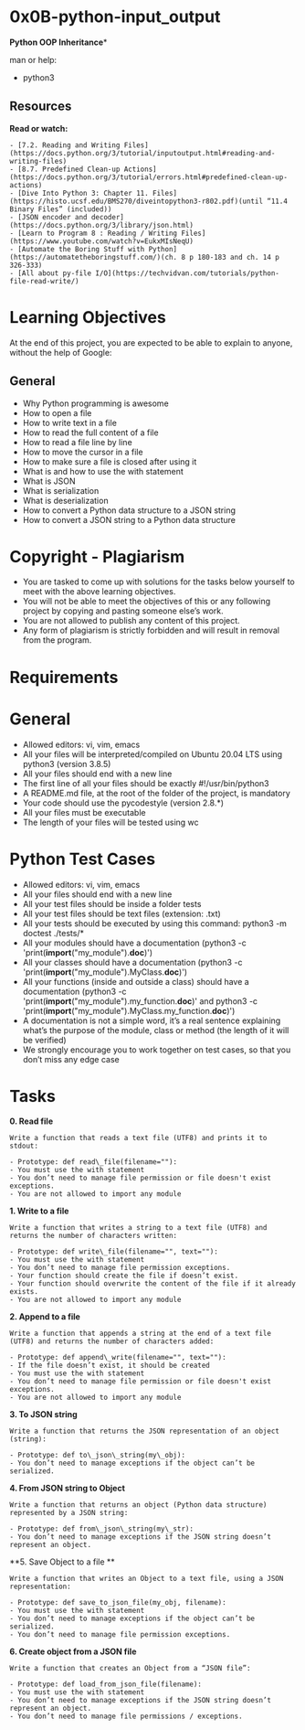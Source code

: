 # 0x0B-python-input\_output

**Python OOP Inheritance***

man or help:

- python3

## Resources

**Read or watch:**

    - [7.2. Reading and Writing Files](https://docs.python.org/3/tutorial/inputoutput.html#reading-and-writing-files)
    - [8.7. Predefined Clean-up Actions](https://docs.python.org/3/tutorial/errors.html#predefined-clean-up-actions)
    - [Dive Into Python 3: Chapter 11. Files](https://histo.ucsf.edu/BMS270/diveintopython3-r802.pdf)(until “11.4 Binary Files” (included))
    - [JSON encoder and decoder](https://docs.python.org/3/library/json.html)
    - [Learn to Program 8 : Reading / Writing Files](https://www.youtube.com/watch?v=EukxMIsNeqU)
    - [Automate the Boring Stuff with Python](https://automatetheboringstuff.com/)(ch. 8 p 180-183 and ch. 14 p 326-333)
    - [All about py-file I/O](https://techvidvan.com/tutorials/python-file-read-write/)

# Learning Objectives

At the end of this project, you are expected to be able to explain to anyone, without the help of Google:

## General

- Why Python programming is awesome
- How to open a file
- How to write text in a file
- How to read the full content of a file 
- How to read a file line by line
- How to move the cursor in a file
- How to make sure a file is closed after using it
- What is and how to use the with statement
- What is JSON
- What is serialization
- What is deserialization
- How to convert a Python data structure to a JSON string 
- How to convert a JSON string to a Python data structure
# Copyright - Plagiarism

- You are tasked to come up with solutions for the tasks below yourself to meet with the above learning objectives.
- You will not be able to meet the objectives of this or any following project by copying and pasting someone else’s work. 
- You are not allowed to publish any content of this project.
- Any form of plagiarism is strictly forbidden and will result in removal from the program.
 
# Requirements

# General

- Allowed editors: vi, vim, emacs
- All your files will be interpreted/compiled on Ubuntu 20.04 LTS using python3 (version 3.8.5)
- All your files should end with a new line
- The first line of all your files should be exactly #!/usr/bin/python3
- A README.md file, at the root of the folder of the project, is mandatory
- Your code should use the pycodestyle (version 2.8.*)
- All your files must be executable
- The length of your files will be tested using wc

# Python Test Cases

- Allowed editors: vi, vim, emacs
- All your files should end with a new line
- All your test files should be inside a folder tests
- All your test files should be text files (extension: .txt)
- All your tests should be executed by using this command: python3 -m doctest ./tests/*
- All your modules should have a documentation (python3 -c 'print(__import__("my\_module").__doc__)')
- All your classes should have a documentation (python3 -c 'print(__import__("my\_module").MyClass.__doc__)')
- All your functions (inside and outside a class) should have a documentation (python3 -c 'print(__import__("my\_module").my\_function.__doc__)' and python3 -c 'print(__import__("my\_module").MyClass.my\_function.__doc__)')
- A documentation is not a simple word, it’s a real sentence explaining what’s the purpose of the module, class or method (the length of it will be verified)
- We strongly encourage you to work together on test cases, so that you don’t miss any edge case

# Tasks

**0. Read file**

	Write a function that reads a text file (UTF8) and prints it to stdout:

	- Prototype: def read\_file(filename=""):
	- You must use the with statement
	- You don’t need to manage file permission or file doesn't exist exceptions.
	- You are not allowed to import any module

**1. Write to a file**

	Write a function that writes a string to a text file (UTF8) and returns the number of characters written:

	- Prototype: def write\_file(filename="", text=""):
	- You must use the with statement
	- You don’t need to manage file permission exceptions.
	- Your function should create the file if doesn’t exist.
	- Your function should overwrite the content of the file if it already exists.
	- You are not allowed to import any module

**2. Append to a file**

	Write a function that appends a string at the end of a text file (UTF8) and returns the number of characters added:

	- Prototype: def append\_write(filename="", text=""):
	- If the file doesn’t exist, it should be created
	- You must use the with statement
	- You don’t need to manage file permission or file doesn't exist exceptions.
	- You are not allowed to import any module

**3. To JSON string**

	Write a function that returns the JSON representation of an object (string):
	
	- Prototype: def to\_json\_string(my\_obj):
	- You don’t need to manage exceptions if the object can’t be serialized.

**4. From JSON string to Object**

	Write a function that returns an object (Python data structure) represented by a JSON string:

	- Prototype: def from\_json\_string(my\_str):
	- You don’t need to manage exceptions if the JSON string doesn’t represent an object.

**5. Save Object to a file **

	Write a function that writes an Object to a text file, using a JSON representation:

	- Prototype: def save_to_json_file(my_obj, filename):
	- You must use the with statement
	- You don’t need to manage exceptions if the object can’t be serialized.
	- You don’t need to manage file permission exceptions.

**6. Create object from a JSON file**

	Write a function that creates an Object from a “JSON file”:

	- Prototype: def load_from_json_file(filename):
	- You must use the with statement
	- You don’t need to manage exceptions if the JSON string doesn’t represent an object.
	- You don’t need to manage file permissions / exceptions.
